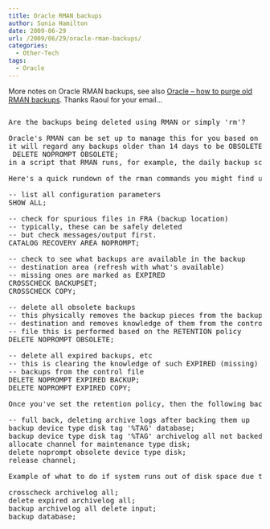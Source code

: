 ```yaml
---
title: Oracle RMAN backups
author: Sonia Hamilton
date: 2009-06-29
url: /2009/06/29/oracle-rman-backups/
categories:
  - Other-Tech
tags:
  - Oracle
---
```

More notes on Oracle RMAN backups, see also [Oracle – how to purge old RMAN backups][1]. Thanks Raoul for your email&#8230;

<!--more-->

<pre><pre>Are the backups being deleted using RMAN or simply 'rm'?

Oracle's RMAN can be set up to manage this for you based on RETENTION POLICY.  Eg, set retention policy to recovery window of 14 days and
it will regard any backups older than 14 days to be OBSOLETE. Obsolete backups can be removed regularly using this:
 DELETE NOPROMPT OBSOLETE;
in a script that RMAN runs, for example, the daily backup script.

Here's a quick rundown of the rman commands you might find useful:

-- list all configuration parameters
SHOW ALL;

-- check for spurious files in FRA (backup location)
-- typically, these can be safely deleted
-- but check messages/output first.
CATALOG RECOVERY AREA NOPROMPT;

-- check to see what backups are available in the backup
-- destination area (refresh with what's available)
-- missing ones are marked as EXPIRED
CROSSCHECK BACKUPSET;
CROSSCHECK COPY;

-- delete all obsolete backups
-- this physically removes the backup pieces from the backup
-- destination and removes knowledge of them from the control
-- file this is performed based on the RETENTION policy
DELETE NOPROMPT OBSOLETE;

-- delete all expired backups, etc
-- this is clearing the knowledge of such EXPIRED (missing)
-- backups from the control file
DELETE NOPROMPT EXPIRED BACKUP;
DELETE NOPROMPT EXPIRED COPY;

Once you've set the retention policy, then the following backup script (or one like it) will remove old backups automatically.

-- full back, deleting archive logs after backing them up
backup device type disk tag '%TAG' database;
backup device type disk tag '%TAG' archivelog all not backed up delete all input;
allocate channel for maintenance type disk;
delete noprompt obsolete device type disk;
release channel;

Example of what to do if system runs out of disk space due to archive logs:

crosscheck archivelog all;
delete expired archivelog all;
backup archivelog all delete input;
backup database;</pre>

 [1]: http://blog.snowfrog.net/2008/12/18/oracle-how-to-purge-old-rman-backups/

